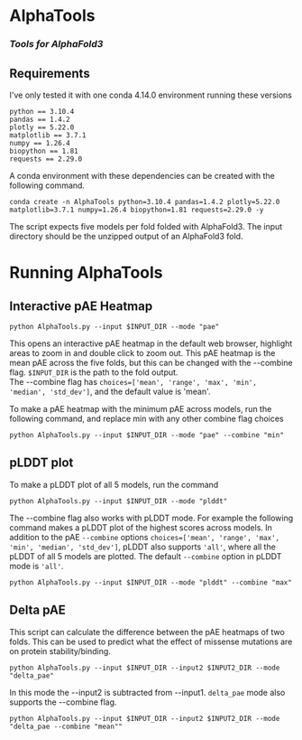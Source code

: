 # AlphaTools
### _Tools for AlphaFold3_

## Requirements

I've only tested it with one conda 4.14.0 environment running these versions

`python == 3.10.4`  
`pandas == 1.4.2`  
`plotly == 5.22.0`  
`matplotlib == 3.7.1`  
`numpy == 1.26.4`  
`biopython == 1.81`  
`requests == 2.29.0`  

A conda environment with these dependencies can be created with the following command.  
```
conda create -n AlphaTools python=3.10.4 pandas=1.4.2 plotly=5.22.0 matplotlib=3.7.1 numpy=1.26.4 biopython=1.81 requests=2.29.0 -y
```

The script expects five models per fold folded with AlphaFold3. The input directory should be the unzipped output of an AlphaFold3 fold.  

# Running AlphaTools

## Interactive pAE Heatmap  

```
python AlphaTools.py --input $INPUT_DIR --mode "pae"
```
This opens an interactive pAE heatmap in the default web browser, highlight areas to zoom in and double click to zoom out. This pAE heatmap is the mean pAE across the five folds, but this can be changed with the --combine flag. `$INPUT_DIR` is the path to the fold output.  
The --combine flag has `choices=['mean', 'range', 'max', 'min', 'median', 'std_dev']`, and the default value is 'mean'.  

To make a pAE heatmap with the minimum pAE across models, run the following command, and replace min with any other combine flag choices  
```
python AlphaTools.py --input $INPUT_DIR --mode "pae" --combine "min"
```  


## pLDDT plot

To make a pLDDT plot of all 5 models, run the command  
```
python AlphaTools.py --input $INPUT_DIR --mode "plddt"
```  

The --combine flag also works with pLDDT mode. For example the following command makes a pLDDT plot of the highest scores across models. In addition to the pAE `--combine` options `choices=['mean', 'range', 'max', 'min', 'median', 'std_dev']`, pLDDT also supports `'all'`, where all the pLDDT of all 5 models are plotted. The default `--combine` option in pLDDT mode is `'all'`.  
```
python AlphaTools.py --input $INPUT_DIR --mode "plddt" --combine "max"
```  


## Delta pAE  

This script can calculate the difference between the pAE heatmaps of two folds. This can be used to predict what the effect of missense mutations are on protein stability/binding.  
```
python AlphaTools.py --input $INPUT_DIR --input2 $INPUT2_DIR --mode "delta_pae"
```  

In this mode the --input2 is subtracted from --input1. `delta_pae` mode also supports the --combine flag.  
```
python AlphaTools.py --input $INPUT_DIR --input2 $INPUT2_DIR --mode "delta_pae --combine "mean""
```  
